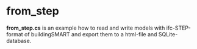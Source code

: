 ﻿<!-- IfcSharp-documentation, Copyright (c) 2020, Bernhard Simon Bock, Friedrich Eder, MIT License (see https://github.com/IfcSharp/IfcSharpLibrary/tree/master/Licence) --->

# from_step

**from_step.cs** is an example how to read and write models with ifc-STEP-format of buildingSMART and export them to a html-file and SQLite-database.

